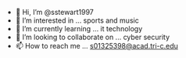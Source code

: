 - 👋 Hi, I’m @sstewart1997
- 👀 I’m interested in ... sports and music
- 🌱 I’m currently learning ... it technology
- 💞️ I’m looking to collaborate on ... cyber security
- 📫 How to reach me ... s01325398@acad.tri-c.edu

<!---
sstewart1997/sstewart1997 is a ✨ special ✨ repository because its `README.md` (this file) appears on your GitHub profile.
You can click the Preview link to take a look at your changes.
--->
